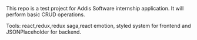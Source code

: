 This repo is a test project for Addis Software internship application.
It will perform basic CRUD operations.


Tools: react,redux,redux saga,react emotion, styled system for frontend and JSONPlaceholder for backend. 
